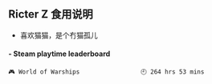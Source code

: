 ## Ricter Z 食用说明
- 喜欢猫猫，是个冇猫孤儿

<!-- steam-box start -->
#### - Steam playtime leaderboard
```text
🎮 World of Warships                 🕘 264 hrs 53 mins
```
<!-- Powered by https://github.com/YouEclipse/steam-box . -->
<!-- steam-box end -->
